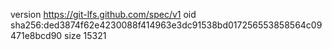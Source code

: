 version https://git-lfs.github.com/spec/v1
oid sha256:ded3874f62e4230088f414963e3dc91538bd017256553858564c09471e8bcd90
size 15321
